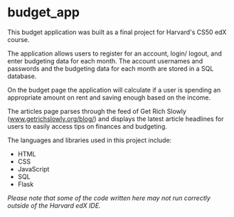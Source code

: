 # budget_app
This budget application was built as a final project for Harvard's CS50 edX course.

The application allows users to register for an account, login/ logout, and enter budgeting data for each month. The account usernames and passwords and the budgeting data for each month are stored in a SQL database.

On the budget page the application will calculate if a user is spending an appropriate amount on rent and saving enough based on the income.

The articles page parses through the feed of Get Rich Slowly (www.getrichslowly.org/blog/) and displays the latest article headlines for users to easily access tips on finances and budgeting.

The languages and libraries used in this project include:
- HTML
- CSS
- JavaScript
- SQL
- Flask

*Please note that some of the code written here may not run correctly outside of the Harvard edX IDE.*
